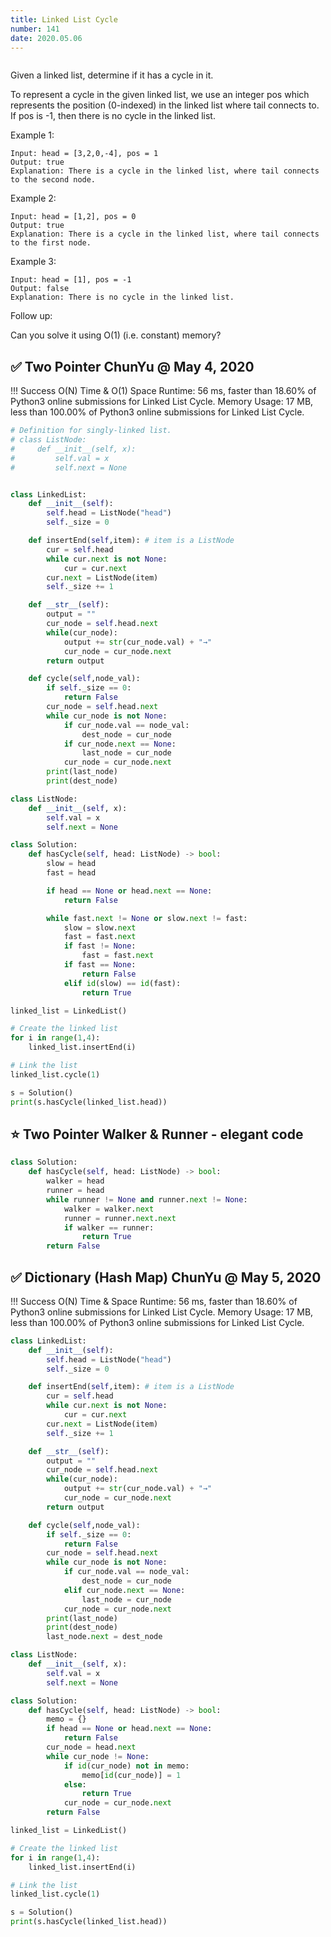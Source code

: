 ```yaml
---
title: Linked List Cycle
number: 141
date: 2020.05.06
---
```


```toc

```

Given a linked list, determine if it has a cycle in it.

To represent a cycle in the given linked list, we use an integer pos which represents the position (0-indexed) in the linked list where tail connects to. If pos is -1, then there is no cycle in the linked list.

Example 1:

```text
Input: head = [3,2,0,-4], pos = 1
Output: true
Explanation: There is a cycle in the linked list, where tail connects to the second node.
```

Example 2:

```text
Input: head = [1,2], pos = 0
Output: true
Explanation: There is a cycle in the linked list, where tail connects to the first node.
```

Example 3:

```text
Input: head = [1], pos = -1
Output: false
Explanation: There is no cycle in the linked list.
```

Follow up:

Can you solve it using O(1) (i.e. constant) memory?

## ✅ Two Pointer ChunYu @ May 4, 2020
!!! Success O(N) Time & O(1) Space Runtime: 56 ms, faster than 18.60% of Python3 online submissions for Linked List Cycle. Memory Usage: 17 MB, less than 100.00% of Python3 online submissions for Linked List Cycle.

```python
# Definition for singly-linked list.
# class ListNode:
#     def __init__(self, x):
#         self.val = x
#         self.next = None


class LinkedList:
    def __init__(self):
        self.head = ListNode("head")
        self._size = 0

    def insertEnd(self,item): # item is a ListNode
        cur = self.head
        while cur.next is not None:
            cur = cur.next
        cur.next = ListNode(item)
        self._size += 1

    def __str__(self):
        output = ""
        cur_node = self.head.next
        while(cur_node):
            output += str(cur_node.val) + "→"
            cur_node = cur_node.next
        return output

    def cycle(self,node_val):
        if self._size == 0:
            return False
        cur_node = self.head.next
        while cur_node is not None:
            if cur_node.val == node_val:
                dest_node = cur_node
            if cur_node.next == None:
                last_node = cur_node
            cur_node = cur_node.next
        print(last_node)
        print(dest_node)

class ListNode:
    def __init__(self, x):
        self.val = x
        self.next = None

class Solution:
    def hasCycle(self, head: ListNode) -> bool:
        slow = head
        fast = head

        if head == None or head.next == None:
            return False

        while fast.next != None or slow.next != fast:
            slow = slow.next
            fast = fast.next
            if fast != None:
                fast = fast.next
            if fast == None:
                return False
            elif id(slow) == id(fast):
                return True

linked_list = LinkedList()

# Create the linked list
for i in range(1,4):
    linked_list.insertEnd(i)

# Link the list
linked_list.cycle(1)

s = Solution()
print(s.hasCycle(linked_list.head))
```

## ⭐️ Two Pointer Walker & Runner - elegant code

```python
class Solution:
    def hasCycle(self, head: ListNode) -> bool:
        walker = head
        runner = head
        while runner != None and runner.next != None:
            walker = walker.next
            runner = runner.next.next
            if walker == runner:
                return True
        return False
```

## ✅ Dictionary (Hash Map) ChunYu @ May 5, 2020
!!! Success O(N) Time & Space Runtime: 56 ms, faster than 18.60% of Python3 online submissions for Linked List Cycle. Memory Usage: 17 MB, less than 100.00% of Python3 online submissions for Linked List Cycle.

```python
class LinkedList:
    def __init__(self):
        self.head = ListNode("head")
        self._size = 0

    def insertEnd(self,item): # item is a ListNode
        cur = self.head
        while cur.next is not None:
            cur = cur.next
        cur.next = ListNode(item)
        self._size += 1

    def __str__(self):
        output = ""
        cur_node = self.head.next
        while(cur_node):
            output += str(cur_node.val) + "→"
            cur_node = cur_node.next
        return output

    def cycle(self,node_val):
        if self._size == 0:
            return False
        cur_node = self.head.next
        while cur_node is not None:
            if cur_node.val == node_val:
                dest_node = cur_node
            elif cur_node.next == None:
                last_node = cur_node
            cur_node = cur_node.next
        print(last_node)
        print(dest_node)
        last_node.next = dest_node

class ListNode:
    def __init__(self, x):
        self.val = x
        self.next = None

class Solution:
    def hasCycle(self, head: ListNode) -> bool:
        memo = {}
        if head == None or head.next == None:
            return False
        cur_node = head.next
        while cur_node != None:
            if id(cur_node) not in memo:
                memo[id(cur_node)] = 1
            else:
                return True
            cur_node = cur_node.next
        return False

linked_list = LinkedList()

# Create the linked list
for i in range(1,4):
    linked_list.insertEnd(i)

# Link the list
linked_list.cycle(1)

s = Solution()
print(s.hasCycle(linked_list.head))
```